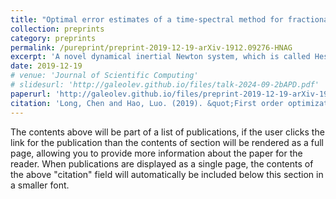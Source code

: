 ```yaml
---
title: "Optimal error estimates of a time-spectral method for fractional diffusion problems with low regularity data"
collection: preprints
category: preprints
permalink: /pureprint/preprint-2019-12-19-arXiv-1912.09276-HNAG
excerpt: 'A novel dynamical inertial Newton system, which is called Hessian-driven Nesterov accelerated gradient (H-NAG) flow is proposed. Convergence of the continuous trajectory are established via tailored Lyapunov function, and new first-order accelerated optimization methods are proposed from ODE solvers. It is shown that (semi-)implicit schemes can always achieve linear rate and explicit schemes have the optimal(accelerated) rates for convex and strongly convex objectives. In particular, Nesterov’s optimal method is recovered from an explicit scheme for our H-NAG flow. Furthermore, accelerated splitting algorithms for composite optimization problems are also developed.'
date: 2019-12-19
# venue: 'Journal of Scientific Computing'
# slidesurl: 'http://galeolev.github.io/files/talk-2024-09-2bAPD.pdf'
paperurl: 'http://galeolev.github.io/files/preprint-2019-12-19-arXiv-1912.09276-HNAG.pdf'
citation: 'Long, Chen and Hao, Luo. (2019). &quot;First order optimization methods based on Hessian-driven Nesterov accelerated gradient flow&quot; <i>arXiv:1912.09276</i>.'
---
```


The contents above will be part of a list of publications, if the user clicks the link for the publication than the contents of section will be rendered as a full page, allowing you to provide more information about the paper for the reader. When publications are displayed as a single page, the contents of the above "citation" field will automatically be included below this section in a smaller font.